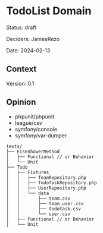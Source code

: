 # TodoList Domain

Status: draft

Deciders: JamesRezo

Date: 2024-02-13

## Context

Version: 0.1

## Opinion

- phpunit/phpunit
- league/csv
- symfony/console
- symfony/var-dumper

```tree
tests/
├── EisenhowerMethod
│   ├── Functional // or Behavior
│   └── Unit
├── Todo
│   ├── Fixtures
│   │   ├── TeamRepository.php
│   │   ├── TodoTaskRepository.php
│   │   ├── UserRepository.php
│   │   └── data
│   │       ├── team.csv
│   │       ├── team_user.csv
│   │       ├── todotask.csv
│   │       └── user.csv
│   ├── Functional // or Behavior
│   └── Unit
```

